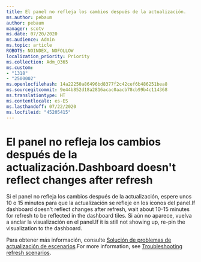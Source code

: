```yaml
---
title: El panel no refleja los cambios después de la actualización.
ms.author: pebaum
author: pebaum
manager: scotv
ms.date: 07/20/2020
ms.audience: Admin
ms.topic: article
ROBOTS: NOINDEX, NOFOLLOW
localization_priority: Priority
ms.collection: Adm_O365
ms.custom:
- "1318"
- "2500002"
ms.openlocfilehash: 14a22250a86496bd8377f2c42cef6b486251bea8
ms.sourcegitcommit: 9e44b852d18a2816acac0aacb78cb99b4c114368
ms.translationtype: HT
ms.contentlocale: es-ES
ms.lasthandoff: 07/22/2020
ms.locfileid: "45205415"
---
```

# <a name="dashboard-doesnt-reflect-changes-after-refresh"></a><span data-ttu-id="df011-102">El panel no refleja los cambios después de la actualización.</span><span class="sxs-lookup"><span data-stu-id="df011-102">Dashboard doesn't reflect changes after refresh</span></span>

<span data-ttu-id="df011-103">Si el panel no refleja los cambios después de la actualización, espere unos 10 o 15 minutos para que la actualización se refleje en los iconos del panel.</span><span class="sxs-lookup"><span data-stu-id="df011-103">If dashboard doesn't reflect changes after refresh, wait about 10-15 minutes for refresh to be reflected in the dashboard tiles.</span></span> <span data-ttu-id="df011-104">Si aún no aparece, vuelva a anclar la visualización en el panel.</span><span class="sxs-lookup"><span data-stu-id="df011-104">If it is still not showing up, re-pin the visualization to the dashboard.</span></span>

<span data-ttu-id="df011-105">Para obtener más información, consulte [Solución de problemas de actualización de escenarios](https://docs.microsoft.com/power-bi/refresh-troubleshooting-refresh-scenarios).</span><span class="sxs-lookup"><span data-stu-id="df011-105">For more information, see [Troubleshooting refresh scenarios](https://docs.microsoft.com/power-bi/refresh-troubleshooting-refresh-scenarios).</span></span>
